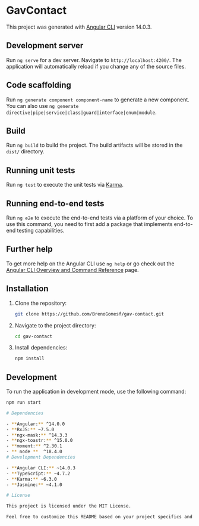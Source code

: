# GavContact

This project was generated with [Angular CLI](https://github.com/angular/angular-cli) version 14.0.3.

## Development server

Run `ng serve` for a dev server. Navigate to `http://localhost:4200/`. The application will automatically reload if you change any of the source files.

## Code scaffolding

Run `ng generate component component-name` to generate a new component. You can also use `ng generate directive|pipe|service|class|guard|interface|enum|module`.

## Build

Run `ng build` to build the project. The build artifacts will be stored in the `dist/` directory.

## Running unit tests

Run `ng test` to execute the unit tests via [Karma](https://karma-runner.github.io).

## Running end-to-end tests

Run `ng e2e` to execute the end-to-end tests via a platform of your choice. To use this command, you need to first add a package that implements end-to-end testing capabilities.

## Further help

To get more help on the Angular CLI use `ng help` or go check out the [Angular CLI Overview and Command Reference](https://angular.io/cli) page.
## Installation

1. Clone the repository:

    ```bash
    git clone https://github.com/BrenoGomesf/gav-contact.git
    ```

2. Navigate to the project directory:

    ```bash
    cd gav-contact
    ```

3. Install dependencies:

    ```bash
    npm install
    ```

## Development

To run the application in development mode, use the following command:

```bash
npm run start

# Dependencies

- **Angular:** ^14.0.0
- **RxJS:** ~7.5.0
- **ngx-mask:** ^14.3.3
- **ngx-toastr:** ^15.0.0
- **moment:** ^2.30.1
- ** node **  ^18.4.0
# Development Dependencies

- **Angular CLI:** ~14.0.3
- **TypeScript:** ~4.7.2
- **Karma:** ~6.3.0
- **Jasmine:** ~4.1.0

# License

This project is licensed under the MIT License.

Feel free to customize this README based on your project specifics and add any additional information that may be relevant.
